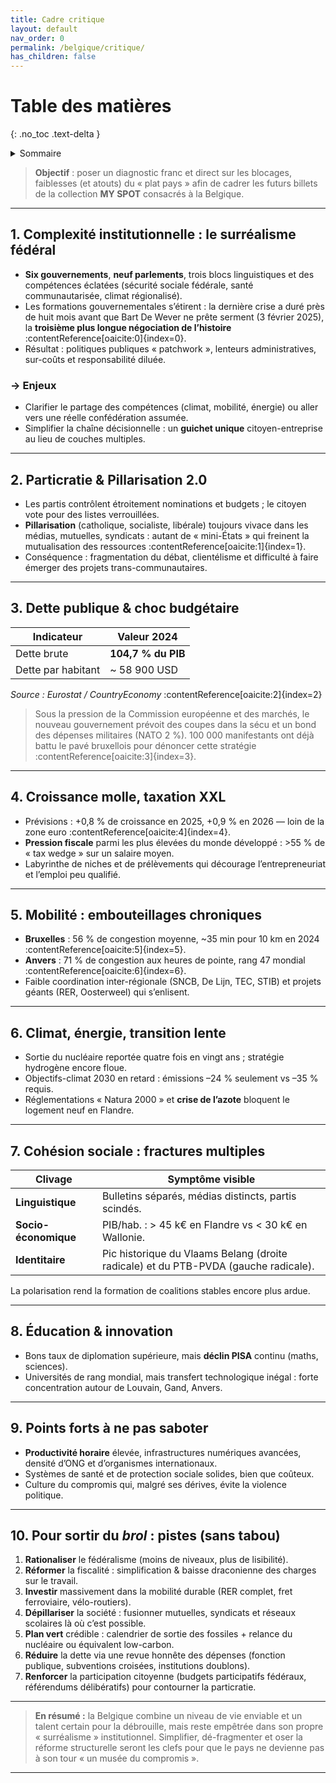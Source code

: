```yaml
---
title: Cadre critique
layout: default
nav_order: 0
permalink: /belgique/critique/
has_children: false
---
```



# Table des matières
{: .no_toc .text-delta }

<details markdown="block">
  <summary>Sommaire</summary>
  {: .text-delta }

1. Sommaire
{:toc}
</details>

> **Objectif** : poser un diagnostic franc et direct sur les blocages, faiblesses (et atouts) du « plat pays » afin de cadrer les futurs billets de la collection **MY SPOT** consacrés à la Belgique.

---



## 1. Complexité institutionnelle : le surréalisme fédéral

- **Six gouvernements**, **neuf parlements**, trois blocs linguistiques et des compétences éclatées (sécurité sociale fédérale, santé communautarisée, climat régionalisé).  
- Les formations gouvernementales s’étirent : la dernière crise a duré près de huit mois avant que Bart De Wever ne prête serment (3 février 2025), la **troisième plus longue négociation de l’histoire** :contentReference[oaicite:0]{index=0}.  
- Résultat : politiques publiques « patchwork », lenteurs administratives, sur-coûts et responsabilité diluée.

### → Enjeux

- Clarifier le partage des compétences (climat, mobilité, énergie) ou aller vers une réelle confédération assumée.  
- Simplifier la chaîne décisionnelle : un **guichet unique** citoyen-entreprise au lieu de couches multiples.

---

## 2. Particratie & Pillarisation 2.0

- Les partis contrôlent étroitement nominations et budgets ; le citoyen vote pour des listes verrouillées.  
- **Pillarisation** (catholique, socialiste, libérale) toujours vivace dans les médias, mutuelles, syndicats : autant de « mini-États » qui freinent la mutualisation des ressources :contentReference[oaicite:1]{index=1}.  
- Conséquence : fragmentation du débat, clientélisme et difficulté à faire émerger des projets trans-communautaires.

---

## 3. Dette publique & choc budgétaire

| Indicateur | Valeur 2024 |
|------------|-------------|
| Dette brute | **104,7 % du PIB** |
| Dette par habitant | ~ 58 900 USD |

*Source : Eurostat / CountryEconomy* :contentReference[oaicite:2]{index=2}  

> Sous la pression de la Commission européenne et des marchés, le nouveau gouvernement prévoit des coupes dans la sécu et un bond des dépenses militaires (NATO 2 %). 100 000 manifestants ont déjà battu le pavé bruxellois pour dénoncer cette stratégie :contentReference[oaicite:3]{index=3}.

---

## 4. Croissance molle, taxation XXL

- Prévisions : +0,8 % de croissance en 2025, +0,9 % en 2026 — loin de la zone euro :contentReference[oaicite:4]{index=4}.  
- **Pression fiscale** parmi les plus élevées du monde développé : >55 % de « tax wedge » sur un salaire moyen.  
- Labyrinthe de niches et de prélèvements qui décourage l’entrepreneuriat et l’emploi peu qualifié.

---

## 5. Mobilité : embouteillages chroniques

- **Bruxelles** : 56 % de congestion moyenne, ~35 min pour 10 km en 2024 :contentReference[oaicite:5]{index=5}.  
- **Anvers** : 71 % de congestion aux heures de pointe, rang 47 mondial :contentReference[oaicite:6]{index=6}.  
- Faible coordination inter-régionale (SNCB, De Lijn, TEC, STIB) et projets géants (RER, Oosterweel) qui s’enlisent.

---

## 6. Climat, énergie, transition lente

- Sortie du nucléaire reportée quatre fois en vingt ans ; stratégie hydrogène encore floue.  
- Objectifs-climat 2030 en retard : émissions –24 % seulement vs –35 % requis.  
- Réglementations « Natura 2000 » et **crise de l’azote** bloquent le logement neuf en Flandre.

---

## 7. Cohésion sociale : fractures multiples

| Clivage | Symptôme visible |
|---------|------------------|
| **Linguistique** | Bulletins séparés, médias distincts, partis scindés. |
| **Socio-économique** | PIB/hab. : > 45 k€ en Flandre vs < 30 k€ en Wallonie. |
| **Identitaire** | Pic historique du Vlaams Belang (droite radicale) et du PTB-PVDA (gauche radicale). |

La polarisation rend la formation de coalitions stables encore plus ardue.

---

## 8. Éducation & innovation

- Bons taux de diplomation supérieure, mais **déclin PISA** continu (maths, sciences).  
- Universités de rang mondial, mais transfert technologique inégal : forte concentration autour de Louvain, Gand, Anvers.

---

## 9. Points forts à ne pas saboter

- **Productivité horaire** élevée, infrastructures numériques avancées, densité d’ONG et d’organismes internationaux.  
- Systèmes de santé et de protection sociale solides, bien que coûteux.  
- Culture du compromis qui, malgré ses dérives, évite la violence politique.

---

## 10. Pour sortir du *brol* : pistes (sans tabou)

1. **Rationaliser** le fédéralisme (moins de niveaux, plus de lisibilité).  
2. **Réformer** la fiscalité : simplification & baisse draconienne des charges sur le travail.  
3. **Investir** massivement dans la mobilité durable (RER complet, fret ferroviaire, vélo-routiers).  
4. **Dépillariser** la société : fusionner mutuelles, syndicats et réseaux scolaires là où c’est possible.  
5. **Plan vert** crédible : calendrier de sortie des fossiles + relance du nucléaire ou équivalent low-carbon.  
6. **Réduire** la dette via une revue honnête des dépenses (fonction publique, subventions croisées, institutions doublons).  
7. **Renforcer** la participation citoyenne (budgets participatifs fédéraux, référendums délibératifs) pour contourner la particratie.

---

> **En résumé :** la Belgique combine un niveau de vie enviable et un talent certain pour la débrouille, mais reste empêtrée dans son propre « surréalisme » institutionnel. Simplifier, dé-fragmenter et oser la réforme structurelle seront les clefs pour que le pays ne devienne pas à son tour « un musée du compromis ».

---
